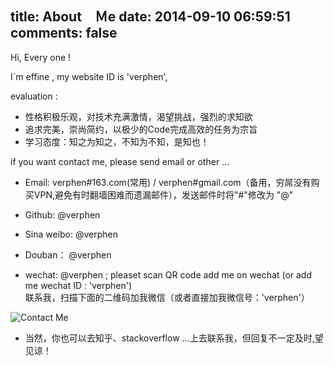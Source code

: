 title: About　Ｍe
date: 2014-09-10 06:59:51
comments: false
---
Hi, Every one !

I`m effine , my website ID is 'verphen', 

evaluation :
	
-  性格积极乐观，对技术充满激情，渴望挑战，强烈的求知欲
-  追求完美，崇尚简约，以极少的Code完成高效的任务为宗旨
-  学习态度：知之为知之，不知为不知，是知也！

if you want contact me, please send email or other ...

- Email: verphen#163.com(常用) / verphen#gmail.com（备用，穷屌没有购买VPN,避免有时翻墙困难而遗漏邮件），发送邮件时将"#"修改为 "@"

- Github: <a href="https://github.com/verphen" style="text-decoration: none">@verphen</a> 

- Sina weibo: <a href="http://weibo.com/verphen" style="text-decoration: none">@verphen</a>

- Douban： <a href="http://www.douban.com/people/verphen/" style="text-decoration: none">@verphen</a>

- wechat: @verphen ; pleaset scan QR code add me on wechat (or add me wechat ID : 'verphen')<br/>
联系我，扫描下面的二维码加我微信（或者直接加我微信号：'verphen'）<br/>
<img src="/imgs/wechat_QR.png" alt="Contact Me"/>

- 当然，你也可以去知乎、stackoverflow ...上去联系我，但回复不一定及时,望见谅！